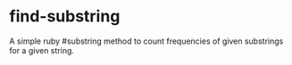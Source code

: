 # find-substring
A simple ruby #substring method to count frequencies of given substrings for a given string.
